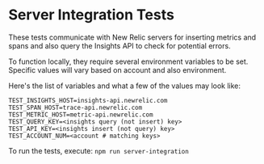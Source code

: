 # Server Integration Tests

These tests communicate with New Relic servers for inserting metrics and spans and also query the Insights API to check for potential errors.

To function locally, they require several environment variables to be set. Specific values will vary based on account and also environment.

Here's the list of variables and what a few of the values may look like:

```
TEST_INSIGHTS_HOST=insights-api.newrelic.com
TEST_SPAN_HOST=trace-api.newrelic.com
TEST_METRIC_HOST=metric-api.newrelic.com
TEST_QUERY_KEY=<insights query (not insert) key>
TEST_API_KEY=<insights insert (not query) key>
TEST_ACCOUNT_NUM=<account # matching keys>
```

To run the tests, execute: `npm run server-integration`
